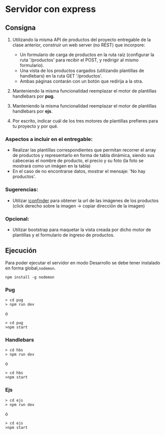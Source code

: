 # Servidor con express

## Consigna

1) Utilizando la misma API de productos del proyecto entregable de la clase anterior, construir un web server (no REST) que incorpore:

   - Un formulario de carga de productos en la ruta raíz (configurar la ruta '/productos' para recibir el POST, y redirigir al mismo formulario).
   - Una vista de los productos cargados (utilizando plantillas de handlebars) en la ruta GET '/productos'.
   - Ambas páginas contarán con un botón que redirija a la otra.


2) Manteniendo la misma funcionalidad reemplazar el motor de plantillas handlebars por __pug__.
2) Manteniendo la misma funcionalidad reemplazar el motor de plantillas handlebars por __ejs__.
3) Por escrito, indicar cuál de los tres motores de plantillas prefieres para tu proyecto y por qué.

### Aspectos a incluir en el entregable:

- Realizar las plantillas correspondientes que permitan recorrer el array de productos y representarlo en forma de tabla dinámica, siendo sus cabeceras el nombre de producto, el precio y su foto (la foto se mostrará como un imágen en la tabla)
- En el caso de no encontrarse datos, mostrar el mensaje: 'No hay productos'.

### Sugerencias:

- Utilizar [iconfinder](https://www.iconfinder.com/free_icons) para obtener la url de las imágenes de los productos (click derecho sobre la imagen -> copiar dirección de la imagen)

### Opcional:

- Utilizar bootstrap para maquetar la vista creada por dicho motor de plantillas y el formulario de ingreso de productos.


## Ejecución

Para poder ejecutar el servidor en modo Desarrollo se debe tener instalado en forma global,``nodemon``.  
```console
npm install -g nodemon
```

### Pug

```console
> cd pug
> npm run dev
```
ó
```console
> cd pug
>npm start
```

### Handlebars

```console
> cd hbs
> npm run dev
```
ó
```console
> cd hbs
>npm start
```

### Ejs

```console
> cd ejs
> npm run dev
```
ó
```console
> cd ejs
>npm start
```



